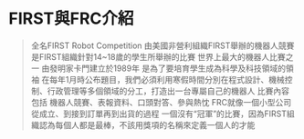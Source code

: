 # FIRST與FRC介紹
>全名FIRST Robot Competition
由美國非營利組織FIRST舉辦的機器人競賽
是FIRST組織針對14~18歲的學生所舉辦的比賽
世界上最大的機器人比賽之一
由發明家卡門建立於1989年
是為了要培育學生成為科學及科技領域的領袖
在每年1月時公布題目，我們必須利用寒假時間分別在程式設計、機械控制、行政管理等多個領域的分工，打造出一台專屬自己的機器人
比賽內容包括 機器人競賽、表報資料、口頭對答、參與熱忱
FRC就像一個小型公司從成立、到接到訂單再到出貨的過程
一個沒有“冠軍”的比賽，因為FIRST組織認為每個人都是最棒，不該用獎項的名稱來定義一個人的才能
